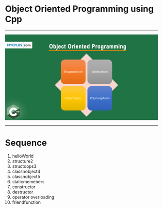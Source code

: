 # Object Oriented Programming using Cpp

---



<div align="center">
  
  <img src="https://raw.githubusercontent.com/aditya-raaj/OOPsCpp/main/thumbnail.jpg" alt="cpp" />

</div>


---

# Sequence

1. helloWorld
2. structure2
3. structoops3
4. classnobject4
5. classnobject5
6. staticmemebers
7. constructor
8. destructor
9. operator overloading
10. friendfunction
